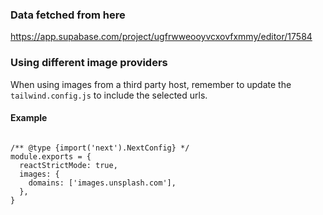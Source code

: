 ### Data fetched from here
https://app.supabase.com/project/ugfrwweooyvcxovfxmmy/editor/17584

### Using different image providers
When using images from a third party host, remember to update the <code>tailwind.config.js</code> to include the selected urls.

#### Example
<code>
/** @type {import('next').NextConfig} */
module.exports = {
  reactStrictMode: true,
  images: {
    domains: ['images.unsplash.com'],
  },
}
</code>
